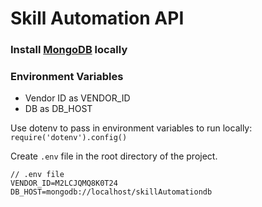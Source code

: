 # Skill Automation API

### Install [MongoDB](https://www.mongodb.com) locally


### Environment Variables
- Vendor ID as VENDOR_ID
- DB as DB_HOST

Use dotenv to pass in environment variables to run locally:
`require('dotenv').config()`

Create `.env` file in the root directory of the project.

```
// .env file
VENDOR_ID=M2LCJQMQ8K0T24
DB_HOST=mongodb://localhost/skillAutomationdb
```